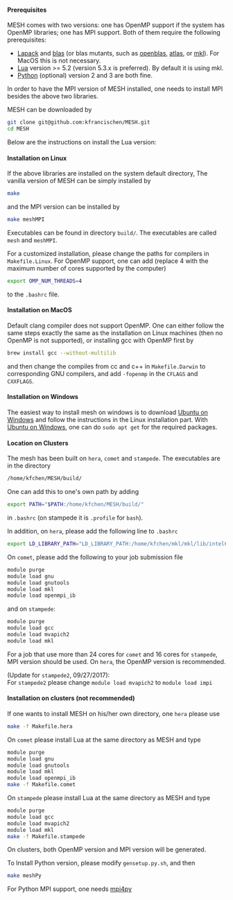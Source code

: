 #### Prerequisites
MESH comes with two versions: one has OpenMP support if the system has OpenMP libraries; one has MPI support. Both of them require the following prerequisites:

* [Lapack](http://www.netlib.org/lapack/) and [blas](http://www.netlib.org/blas/) (or blas mutants, such as [openblas](http://www.openblas.net/), [atlas](http://math-atlas.sourceforge.net/), or [mkl](https://software.intel.com/en-us/intel-mkl)). For MacOS this is not necessary.
* [Lua](https://www.lua.org/) version >= 5.2 (version 5.3.x is preferred). By default it is using mkl.
* [Python](https://www.python.org/) (optional) version 2 and 3 are both fine.

In order to have the MPI version of MESH installed, one needs to install MPI besides the above two libraries.

MESH can be downloaded by
```bash
git clone git@github.com:kfrancischen/MESH.git
cd MESH
```
Below are the instructions on install the Lua version:

#### Installation on Linux

If the above libraries are installed on the system default directory, The vanilla version of MESH can be simply installed by
```bash
make
```

and the MPI version can be installed by
```bash
make meshMPI
```

Executables can be found in directory `build/`. The executables are called `mesh` and `meshMPI`.

For a customized installation, please change the paths for compilers in `Makefile.Linux`. For OpenMP support, one can add (replace $4$ with the maximum number of cores supported by the computer)
```bash
export OMP_NUM_THREADS=4
```
to the `.bashrc` file.

#### Installation on MacOS
Default clang compiler does not support OpenMP. One can either follow the same steps exactly the same as the installation on Linux machines (then no OpenMP is not supported), or installing gcc with OpenMP first by
```bash
brew install gcc --without-multilib
```

and then change the compiles from cc and c++ in `Makefile.Darwin` to corresponding GNU compilers, and add `-fopenmp` in the `CFLAGS` and `CXXFLAGS`.

#### Installation on Windows
The easiest way to install mesh on windows is to download [Ubuntu on Windows](https://msdn.microsoft.com/en-us/commandline/wsl/about) and follow the instructions in the Linux installation part. With [Ubuntu on Windows](https://msdn.microsoft.com/en-us/commandline/wsl/about), one can do `sudo apt get` for the required packages.

#### Location on Clusters
The mesh has been built on `hera`, `comet` and `stampede`. The executables are in the directory
```bash
/home/kfchen/MESH/build/
```

One can add this to one's own path by adding
```bash
export PATH="$PATH:/home/kfchen/MESH/build/"
```
in `.bashrc` (on stampede it is `.profile` for `bash`).

In addition, on `hera`, please add the following line to `.bashrc`
```bash
export LD_LIBRARY_PATH="LD_LIBRARY_PATH:/home/kfchen/mkl/mkl/lib/intel64"
```
On `comet`, please add the following to your job submission file
```bash
module purge
module load gnu
module load gnutools
module load mkl
module load openmpi_ib
```
and on `stampede`:
```bash
module purge
module load gcc
module load mvapich2
module load mkl
```
For a job that use more than $24$ cores for `comet` and $16$ cores for `stampede`, MPI version should be used. On `hera`, the OpenMP version is recommended.

(Update for `stampede2`, 09/27/2017):      
For `stampede2` please change `module load mvapich2` to `module load impi`

#### Installation on clusters (not recommended)
If one wants to install MESH on his/her own directory, one `hera` please use
```bash
make -f Makefile.hera
```
On `comet` please install Lua at the same directory as MESH and type
```bash
module purge
module load gnu
module load gnutools
module load mkl
module load openmpi_ib
make -f Makefile.comet
```

On `stampede` please install Lua at the same directory as MESH and type
```bash
module purge
module load gcc
module load mvapich2
module load mkl
make -f Makefile.stampede
```

On clusters, both OpenMP version and MPI version will be generated.


To Install Python version, please modify `gensetup.py.sh`, and then
```bash
make meshPy
```
For Python MPI support, one needs [mpi4py](http://mpi4py.readthedocs.io/en/stable/)